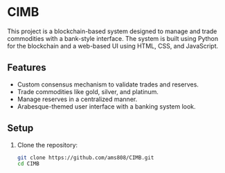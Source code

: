 # CIMB

This project is a blockchain-based system designed to manage and trade commodities with a bank-style interface. The system is built using Python for the blockchain and a web-based UI using HTML, CSS, and JavaScript.

## Features

- Custom consensus mechanism to validate trades and reserves.
- Trade commodities like gold, silver, and platinum.
- Manage reserves in a centralized manner.
- Arabesque-themed user interface with a banking system look.

## Setup

1. Clone the repository:
   ```bash
   git clone https://github.com/ams808/CIMB.git
   cd CIMB
